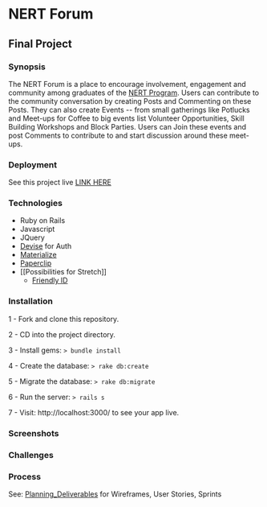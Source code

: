 # NERT Forum

## Final Project

### Synopsis

The NERT Forum is a place to encourage involvement, engagement and community among graduates of the [NERT Program](http://sf-fire.org/neighborhood-emergency-response-team-nert). Users can contribute to the community conversation by creating Posts and Commenting on these Posts. They can also create Events -- from small gatherings like Potlucks and Meet-ups for Coffee to big events list Volunteer Opportunities, Skill Building Workshops and Block Parties. Users can Join these events and post Comments to contribute to and start discussion around these meet-ups.

### Deployment

See this project live [LINK HERE](#)

### Technologies

- Ruby on Rails
- Javascript
- JQuery
- [Devise](https://github.com/plataformatec/devise) for Auth
- [Materialize](http://materializecss.com)
- [Paperclip](https://github.com/thoughtbot/paperclip)
- [[Possibilities for Stretch]]
  - [Friendly ID](https://github.com/norman/friendly_id)

### Installation

1 - Fork and clone this repository.

2 - CD into the project directory.

3 - Install gems: ```> bundle install```

4 - Create the database: ```> rake db:create```

5 - Migrate the database: ```> rake db:migrate```

6 - Run the server: ```> rails s```

7 - Visit: http://localhost:3000/ to see your app live.

### Screenshots

### Challenges

### Process

See: [Planning_Deliverables](https://github.com/LilyCole/nert_forum/blob/master/Planning%20Deliverables.md) for Wireframes, User Stories, Sprints
